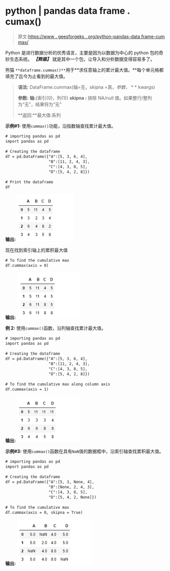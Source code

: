 # python | pandas data frame . cumax()

> 原文:[https://www . geesforgeks . org/python-pandas-data frame-cum max/](https://www.geeksforgeeks.org/python-pandas-dataframe-cummax/)

Python 是进行数据分析的优秀语言，主要是因为以数据为中心的 python 包的奇妙生态系统。 ***【熊猫】*** 就是其中一个包，让导入和分析数据变得容易多了。

熊猫 `**dataframe.cummax()**`用于**求任意轴上的累计最大值。**每个单元格都填充了迄今为止看到的最大值。

> **语法:** DataFrame.cummax(轴=无，skipna =真，*参数，* * * kwargs)
> 
> **参数:**
> **轴:**{索引(0)，列(1)}
> **skipna :** 排除 NA/null 值。如果整行/整列为“无”，结果将为“无”
> 
> **返回:**最大值:系列

**示例#1:** 使用`cummax()`功能，沿指数轴查找累计最大值。

```
# importing pandas as pd
import pandas as pd

# Creating the dataframe
df = pd.DataFrame({"A":[5, 3, 6, 4],
                   "B":[11, 2, 4, 3],
                   "C":[4, 3, 8, 5], 
                   "D":[5, 4, 2, 8]})

# Print the dataframe
df
```

**输出:**
![](img/84a809d03aa7bd73b1cff4e88ef6a21a.png)

现在找到索引轴上的累积最大值

```
# To find the cumulative max
df.cummax(axis = 0)
```

**输出:**
![](img/103537687ebe555aa202adb8639547ce.png)

**例 2:** 使用`cummax()`函数，沿列轴查找累计最大值。

```
# importing pandas as pd
import pandas as pd

# Creating the dataframe
df = pd.DataFrame({"A":[5, 3, 6, 4],
                   "B":[11, 2, 4, 3],
                   "C":[4, 3, 8, 5], 
                   "D":[5, 4, 2, 8]})

# To find the cumulative max along column axis
df.cummax(axis = 1)
```

**输出:**
![](img/fb79b279da6cadca44f1da27b6517e28.png)

**示例#3:** 使用`cummax()`函数在具有`NaN`值的数据框中，沿索引轴查找累积最大值。

```
# importing pandas as pd
import pandas as pd

# Creating the dataframe
df = pd.DataFrame({"A":[5, 3, None, 4],
                   "B":[None, 2, 4, 3],
                   "C":[4, 3, 8, 5], 
                   "D":[5, 4, 2, None]})

# To find the cumulative max
df.cummax(axis = 0, skipna = True)
```

**输出:**
![](img/2bf6caaf499d1012b6dbbd2984d3ba96.png)
